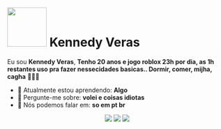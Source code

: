 #  <img src="https://th.bing.com/th/id/OIP.kJ3wxuQPY9vV1sIZwZ_rkQHaHa?w=169&h=180&c=7&r=0&o=5&pid=1.7" width="90px"> Kennedy Veras

Eu sou <strong>Kennedy Veras</strong>, <strong>Tenho 20 anos e jogo roblox 23h por dia, as 1h restantes uso pra fazer nessecidades basicas.. Dormir, comer, mijha, cagha</strong> 👨🏻‍💻

- 🚀 Atualmente estou aprendendo: <strong>Algo</strong> 
- 💬 Pergunte-me sobre: <strong>volei e coisas idiotas</strong>
- 📣 Nós podemos falar em: <strong>so em pt br</strong>

<div align="center">

  <a href="#" alt="Gmail">
    <img src="https://img.shields.io/badge/-Gmail-FF0000?style=flat-square&labelColor=FF0000&logo=gmail&logoColor=white&link=LINK-DO-SEU-EMAIL"/></a>

  <a href="#" alt="Linkedin">
    <img src="https://img.shields.io/badge/-Linkedin-0e76a8?style=flat-square&logo=Linkedin&logoColor=white&link=LINK-DO-SEU-LINKEDIN" /></a>

  <a href="https://www.instagram.com/k.verasz/" alt="Instagram">
    <img src="https://img.shields.io/badge/-Instagram-DF0174?style=flat-square&labelColor=DF0174&logo=instagram&logoColor=white&link=LINK-DO-SEU-INSTAGRAM"/></a>

</div>
